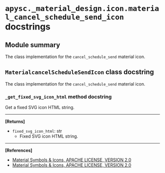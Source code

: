 # `apysc._material_design.icon.material_cancel_schedule_send_icon` docstrings

## Module summary

The class implementation for the `cancel_schedule_send` material icon.

## `MaterialcancelScheduleSendIcon` class docstring

The class implementation for the `cancel_schedule_send` material icon.

### `_get_fixed_svg_icon_html` method docstring

Get a fixed SVG icon HTML string.<hr>

**[Returns]**

- `fixed_svg_icon_html`: str
  - Fixed SVG icon HTML string.

<hr>

**[References]**

- [Material Symbols & Icons, APACHE LICENSE, VERSION 2.0](https://fonts.google.com/icons?icon.size=24&icon.color=%23e8eaed)
- [Material Symbols & Icons, APACHE LICENSE, VERSION 2.0](https://www.apache.org/licenses/LICENSE-2.0.html)
